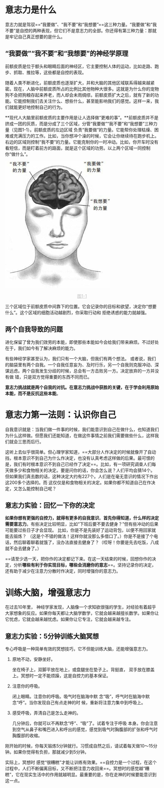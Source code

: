 # 意志力是什么

意志力就是驾驭==“我要做”、“我不要”和“我想要”==这三种力量。“我要做”和“我不要”是自控的两种表现，但它们不是意志力的全部。你还得有第三种力量：那就是牢记自己真正想要的是什么。



## “我要做”“我不要”和“我想要”的神经学原理

前额皮质是位于额头和眼睛后面的神经区，它主要控制人体的运动，比如走路、跑 步、抓取、推拉等，这些都是自控的表现。

随着人类不断进化，前额皮质也逐渐扩大，并和大脑的其他区域联系得越来越紧密。现在，人脑中前额皮质所占的比例比其他物种大很多。这就是为什么你的宠物狗不会把狗粮存起来养老，而人却会未雨绸缪。前额皮质扩大之后，就有了新的功能。它能控制我们去关注什么、想些什么，甚至能影响我们的感觉。这样一来，我们就能更好地控制自己的行为。



**现代人大脑里前额皮质的主要作用是让人选择做“更难的事”。**前额皮质并不是挤成一团的灰质，而是分成了三个区域，分管“我要做”“我不要”和“我想要”三种力量（见图1-1）。前额皮质的左边区域 负责“我要做”的力量。它能帮你处理枯燥、困难或充满压力的工作。比如，当你想冲个澡的时候，它会让你继续待在跑步机上。右边的区域则控制“我不要”的力量。它能克制你的一时冲动。比如，你开车时没有看短信，而是盯着前方的路面，就是这个区域的功劳。以上两个区域一同控制你“做什么”。

![image-20251013150658967](01-我要做，我不要，我想要：什么是意志力？为什么意志力至关重要？.assets/image-20251013150658967.png)

<center style="color:#C0C0C0;text-decoration:underline">图1-1</center>

三个区域位于前额皮质中间靠下的位置。它会记录你的目标和欲望，决定你“想要什么”。这个区域的细胞活动越剧烈，你采取行动和 拒绝诱惑的能力就越强。



## 两个自我导致的问题

进化保留了曾为我们效劳的本能，即使那些本能如今会给我们带来麻烦。不过好处在于，我们如今有了解决麻烦的能力。

有些神经学家甚至认为，我们只有一个大脑，但我们有两个想法。 或者说，我们的脑袋里有两个自我。一个自我任意妄为、及时行乐，另一个自我则克服冲动、深谋远虑。两个自我发生分歧的时候，总会有一方击败另一方。决定放弃的一方并没有做 错，只是双方觉得重要的东西不同而已。

**意志力挑战就是两个自我的对抗。在意志力挑战中获胜的关键，在于学会利用原始本能，而不是反抗这些本能**。



# 意志力第一法则：认识你自己

自我意识就是：当我们做一件事的时候，我们能意识到自己在做什么，也知道我们为什么这样做。但愿我们还能知道，在做这件事情之前我们需要做些什么，这样我们就会三思而后行。

这听上去似乎很简单。但心理学家知道，==大部分人作决定的时候就像开了自动挡，根本意识不到自己为什么作决定，也没有认真考虑这样做的后果。最可恨的是，我们有时根本意识不到自己已经作了决定==。比如，有一项研究调查人们每天做多少和食物相关的决定。要是问你的话，你会怎么说？人们平均会猜14个。但如果我们真去数的话，这种决定大约有227个。人们是在毫无意识的情况下作出这200多个选择的。而 这仅仅是和食物相关的决定。如果你都不知道自己在作决定，又怎么能控制自己呢？



## 意志力实验：回忆一下你的决定

**如果你想有更强的自控力，就得有更多的自我意识**。**首先你得知道，什么样的决定需要意志力**。有些决定比较明显，比如“下班后要不要去健身？”但有些冲动的后果可能要过些日子才会显现。 比如，你是不是先装好了运动背包，以便不用回家就能去锻炼？ （这是个不错的做法！这样你就没那么多借口了。）你是不是接了个电话，然后聊着聊着就饿了，没办法直接去健身了？（哎呀！你要是先去吃饭，八成就不会去健身了。）

==请至少选一天，把你作的决定都记下来。在这一天结束的时候，回想你作的决定，分析**哪些有利于你实现目标，哪些会消磨你的意志**==。坚持记录你的决定，还有助于减少在注意力分散时作决定，同时增强你的意志力。



# 训练大脑，增强意志力

在过去10年里， 神经学家发现，人脑像一个求知欲很强的学生，对经验有着超乎大家想象的反应。如果你每天都让大脑学数学，它就会越来越擅长数学。如果你让它忧虑，它就会越来越忧虑。如果你让它专注，它就会越来越专注。

## 意志力实验：5分钟训练大脑冥想

专心呼吸是一种简单有效的冥想技巧，它不但能训练大脑，还能增强意志力。

1. 原地不动，安静坐好。

   坐在椅子上，双脚平放在地上，或盘腿坐在垫子上。背挺直， 双手放在膝盖上。冥想时一定不能烦躁，这是自控力的基本保证。

2. 注意你的呼吸。

   闭上眼睛。注意你的呼吸。吸气时在脑海中默 念“吸”，呼气时在脑海中默念“呼”。当你发现自己有点走神的时 候，重新将注意力集中到呼吸上。

3. 感受呼吸，弄清自己是怎么走神的。

   几分钟后，你就可以不再默念“呼”、“吸”了。试着专注于呼吸 本身。你会注意到空气从鼻子和嘴巴进入和呼出的感觉，感觉到吸气时胸腹部的扩张和呼气时胸腹部的收缩。

刚开始的时候，你每天锻炼5分钟就行。习惯成自然之后，请试着每天做10～15分钟。如果你觉得有负担，那就减少到5分钟。



实际上，冥想时 感觉“很糟糕”才能让训练有效果。==自控力是一个过程，在这个过程中，人们不断偏离目标，又不断把注意力收回来==。冥想时的感觉越“糟糕”，它在现实生活中的作用就越明显。最重要的是，你在走神的时候要能意识到这一点。